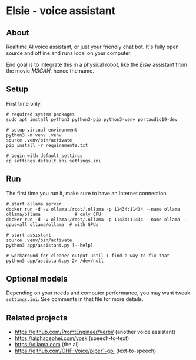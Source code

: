 # Elsie - voice assistant

## About
Realtime AI voice assistant, or just your friendly chat bot.
It's fully open source and offline and runs local on your computer.

End goal is to integrate this in a physical robot, like the *Elsie*
assistant from the movie *M3GAN*, hence the name.

## Setup
First time only.

```shell
# required system packages
sudo apt install python3 python3-pip python3-venv portaudio19-dev

# setup virtual environment
python3 -m venv .venv
source .venv/bin/activate
pip install -r requirements.txt

# begin with default settings
cp settings.default.ini settings.ini
```

## Run
The first time you run it, make sure to have an Internet connection.

```shell
# start ollama server
docker run -d -v ollama:/root/.ollama -p 11434:11434 --name ollama ollama/ollama             # only CPU
docker run -d -v ollama:/root/.ollama -p 11434:11434 --name ollama --gpus=all ollama/ollama  # with GPUs

# start assistant
source .venv/bin/activate
python3 app/assistant.py [--help]

# workaround for cleaner output until I find a way to fix that
python3 app/assistant.py 2> /dev/null
```

## Optional models
Depending on your needs and computer performance, you may want tweak `settings.ini`.
See comments in that file for more details.

## Related projects
* https://github.com/PromtEngineer/Verbi/ (another voice assistant)
* https://alphacephei.com/vosk (speech-to-text)
* https://ollama.com (the ai)
* https://github.com/OHF-Voice/piper1-gpl (text-to-speech)
